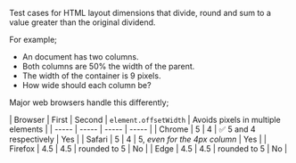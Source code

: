 Test cases for HTML layout dimensions that divide, round and sum to a value greater than the original dividend.

For example;

- An document has two columns.
- Both columns are 50% the width of the parent.
- The width of the container is 9 pixels.
- How wide should each column be?

Major web browsers handle this differently;

| Browser | First | Second | `element.offsetWidth` | Avoids pixels in multiple elements |
| ----- | ----- | ----- | ----- |
| Chrome | 5 | 4 | ✅ 5 and 4 respectively | Yes |
| Safari | 5 | 4 | 5, _even for the 4px column_ | Yes |
| Firefox | 4.5 | 4.5 | rounded to 5 | No |
| Edge | 4.5 | 4.5 | rounded to 5 | No |
 
